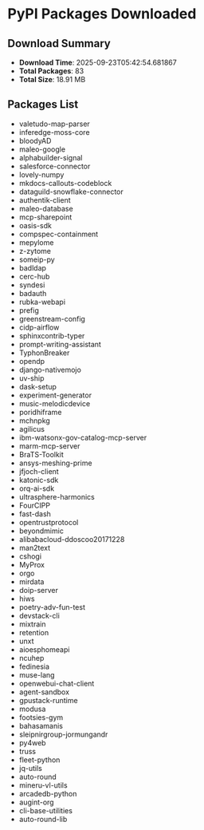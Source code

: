 # PyPI Packages Downloaded

## Download Summary
- **Download Time**: 2025-09-23T05:42:54.681867
- **Total Packages**: 83
- **Total Size**: 18.91 MB

## Packages List
- valetudo-map-parser
- inferedge-moss-core
- bloodyAD
- maleo-google
- alphabuilder-signal
- salesforce-connector
- lovely-numpy
- mkdocs-callouts-codeblock
- dataguild-snowflake-connector
- authentik-client
- maleo-database
- mcp-sharepoint
- oasis-sdk
- compspec-containment
- mepylome
- z-zytome
- someip-py
- badldap
- cerc-hub
- syndesi
- badauth
- rubka-webapi
- prefig
- greenstream-config
- cidp-airflow
- sphinxcontrib-typer
- prompt-writing-assistant
- TyphonBreaker
- opendp
- django-nativemojo
- uv-ship
- dask-setup
- experiment-generator
- music-melodicdevice
- poridhiframe
- mchnpkg
- agilicus
- ibm-watsonx-gov-catalog-mcp-server
- marm-mcp-server
- BraTS-Toolkit
- ansys-meshing-prime
- jfjoch-client
- katonic-sdk
- orq-ai-sdk
- ultrasphere-harmonics
- FourCIPP
- fast-dash
- opentrustprotocol
- beyondmimic
- alibabacloud-ddoscoo20171228
- man2text
- cshogi
- MyProx
- orgo
- mirdata
- doip-server
- hiws
- poetry-adv-fun-test
- devstack-cli
- mixtrain
- retention
- unxt
- aioesphomeapi
- ncuhep
- fedinesia
- muse-lang
- openwebui-chat-client
- agent-sandbox
- gpustack-runtime
- modusa
- footsies-gym
- bahasamanis
- sleipnirgroup-jormungandr
- py4web
- truss
- fleet-python
- jq-utils
- auto-round
- mineru-vl-utils
- arcadedb-python
- augint-org
- cli-base-utilities
- auto-round-lib

